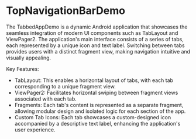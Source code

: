 # TopNavigationBarDemo
The TabbedAppDemo is a dynamic Android application that showcases the seamless integration of modern UI components such as TabLayout and ViewPager2. The application's main interface consists of a series of tabs, each represented by a unique icon and text label. Switching between tabs provides users with a distinct fragment view, making navigation intuitive and visually appealing.

Key Features:

* TabLayout: This enables a horizontal layout of tabs, with each tab corresponding to a unique fragment view.
* ViewPager2: Facilitates horizontal swiping between fragment views associated with each tab.
* Fragments: Each tab's content is represented as a separate fragment, allowing modular design and isolated logic for each section of the app.
* Custom Tab Icons: Each tab showcases a custom-designed icon accompanied by a descriptive text label, enhancing the application's user experience.
